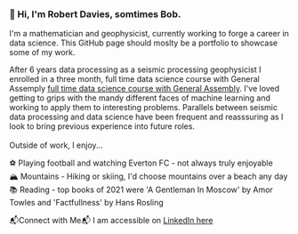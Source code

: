 ### 👋 Hi, I'm Robert Davies, somtimes Bob. 

I'm a mathematician and geophysicist, currently working to forge a career in data science. This GitHub page should moslty be a portfolio to showcase some of my work.

After 6 years data processing as a seismic processing geophysicist I enrolled in a three month, full time data science course with General Assemply [full time data science course with General Assembly](https://generalassemb.ly/education/data-science-immersive/london?ga_campaign=immersive-remote&ga_variation=dsi-tile). I've loved getting to grips with the mandy different faces of machine learning and working to apply them to interesting problems. Parallels between seismic data processing and data science have been frequent and reasssuring as I look to bring previous experience into future roles. 
<br>
<br>
Outside of work, I enjoy...

⚽ Playing football and watching Everton FC  - not always truly enjoyable <br>
🏔️ Mountains - Hiking or skiing, I'd choose mountains over a beach any day <br>
📚 Reading - top books of 2021 were 'A Gentleman In Moscow' by Amor Towles and 'Factfullness' by Hans Rosling <br>

📬Connect with Me📬
I am accessible on [LinkedIn here](https://www.linkedin.com/in/rgdavies92/)
